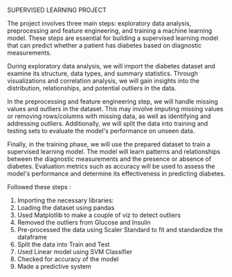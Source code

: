 SUPERVISED LEARNING PROJECT

The project involves three main steps: exploratory data analysis, preprocessing and feature engineering, and training a machine learning model. These steps are essential for building a supervised learning model that can predict whether a patient has diabetes based on diagnostic measurements.

During exploratory data analysis, we will import the diabetes dataset and examine its structure, data types, and summary statistics. Through visualizations and correlation analysis, we will gain insights into the distribution, relationships, and potential outliers in the data.

In the preprocessing and feature engineering step, we will handle missing values and outliers in the dataset. This may involve imputing missing values or removing rows/columns with missing data, as well as identifying and addressing outliers. Additionally, we will split the data into training and testing sets to evaluate the model's performance on unseen data.

Finally, in the training phase, we will use the prepared dataset to train a supervised learning model. The model will learn patterns and relationships between the diagnostic measurements and the presence or absence of diabetes. Evaluation metrics such as accuracy will be used to assess the model's performance and determine its effectiveness in predicting diabetes.

Followed these steps :

1)	Importing the necessary libraries:
2)	Loading the dataset using pandas
3)	Used Matplotlib to make a couple of viz to detect outliers
4)	Removed the outliers from Glucose and Insulin 
5)	Pre-processed the data using Scaler Standard to fit and standardize the dataframe
6)	Split the data into Train and Test
7)	Used Linear model using SVM Classifier
8)	Checked for accuracy of the model
9)	Made a predictive system
 
